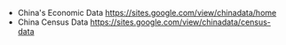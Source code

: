 - China's Economic Data <https://sites.google.com/view/chinadata/home>
- China Census Data <https://sites.google.com/view/chinadata/census-data>
